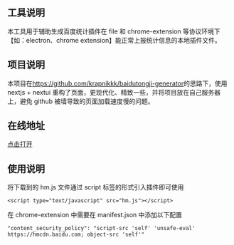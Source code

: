## 工具说明

本工具用于辅助生成百度统计插件在 file 和 chrome-extension 等协议环境下【如：electron、chrome extension】能正常上报统计信息的本地插件文件。

## 项目说明

本项目在<https://github.com/krapnikkk/baidutongji-generator>的思路下，使用 nextjs + nextui 重构了页面，更现代化、精致一些，并将项目放在自己服务器上，避免 github 被墙导致的页面加载速度慢的问题。

## 在线地址

[点击打开](https://baidutongji.gotab.cn)

## 使用说明

将下载到的 hm.js 文件通过 script 标签的形式引入插件即可使用

```
<script type="text/javascript" src="hm.js"></script>
```

在 chrome-extension 中需要在 manifest.json 中添加以下配置

```
"content_security_policy": "script-src 'self' 'unsafe-eval' https://hmcdn.baidu.com; object-src 'self'"
```
